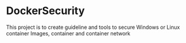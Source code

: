 # DockerSecurity
This project is to create guideline and tools to secure Windows or Linux  container Images, container and container network
